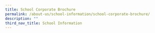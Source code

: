 ```yaml
---
title: School Corporate Brochure
permalink: /about-us/school-information/school-corporate-brochure/
description: ""
third_nav_title: School Information
---
```

